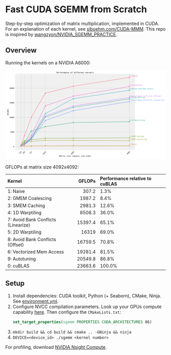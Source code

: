 # Fast CUDA SGEMM from Scratch

Step-by-step optimization of matrix multiplication, implemented in CUDA.
For an explanation of each kernel, see [siboehm.com/CUDA-MMM](https://siboehm.com/articles/22/CUDA-MMM).
This repo is inspired by [wangzyon/NVIDIA_SGEMM_PRACTICE](https://github.com/wangzyon/NVIDIA_SGEMM_PRACTICE).

## Overview

Running the kernels on a NVIDIA A6000:

![](benchmark_results.png)

GFLOPs at matrix size 4092x4092:
<!-- benchmark_results -->
| Kernel                              |   GFLOPs | Performance relative to cuBLAS   |
|:------------------------------------|---------:|:---------------------------------|
| 1: Naive                            |    307.2 | 1.3%                             |
| 2: GMEM Coalescing                  |   1987.2 | 8.4%                             |
| 3: SMEM Caching                     |   2981.3 | 12.6%                            |
| 4: 1D Warptiling                    |   8508.3 | 36.0%                            |
| 7: Avoid Bank Conflicts (Linearize) |  15397.4 | 65.1%                            |
| 5: 2D Warptiling                    |  16319   | 69.0%                            |
| 8: Avoid Bank Conflicts (Offset)    |  16759.5 | 70.8%                            |
| 6: Vectorized Mem Access            |  19281.4 | 81.5%                            |
| 9: Autotuning                       |  20549.8 | 86.8%                            |
| 0: cuBLAS                           |  23663.6 | 100.0%                           |
<!-- benchmark_results -->

## Setup

1. Install dependencies: CUDA toolkit, Python (+ Seaborn), CMake, Ninja. See [environment.yml](environment.yml).
1. Configure NVCC compilation parameters. Look up your GPUs compute
   capability [here](https://developer.nvidia.com/cuda-gpus). Then configure the `CMakeLists.txt`:
    ```cmake
    set_target_properties(sgemm PROPERTIES CUDA_ARCHITECTURES 86)
    ```
1. `mkdir build && cd build && cmake .. -GNinja && ninja`
1. `DEVICE=<device_id> ./sgemm <kernel number>`

For profiling, download [NVIDIA Nsight Compute](https://developer.nvidia.com/nsight-compute).
